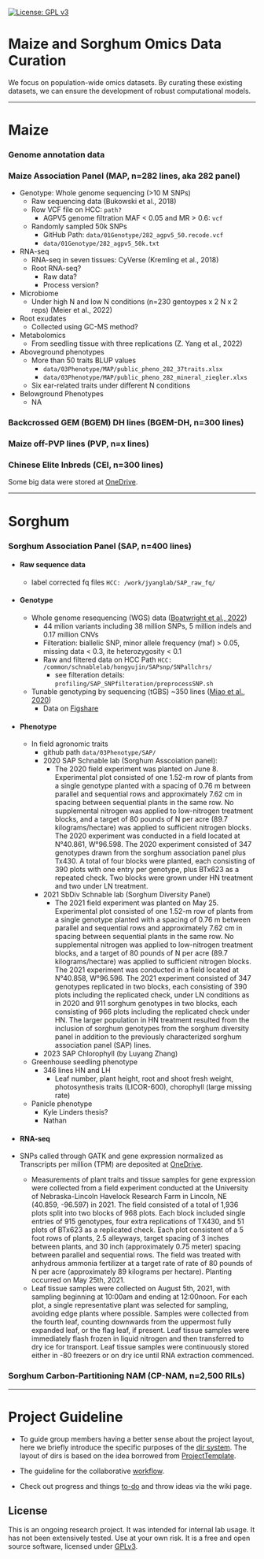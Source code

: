 [![License: GPL v3](https://img.shields.io/badge/License-GPL%20v3-blue.svg)](http://www.gnu.org/licenses/gpl-3.0)

# Maize and Sorghum Omics Data Curation

We focus on population-wide omics datasets. By curating these existing datasets, we can ensure the development of robust computational models.

-----------------------
# Maize

### Genome annotation data

### Maize Association Panel (MAP, n=282 lines, aka 282 panel)

- Genotype: Whole genome sequencing (>10 M SNPs)
  - Raw sequencing data (Bukowski et al., 2018)
  - Row VCF file on HCC: `path?`
    - AGPV5 genome filtration MAF < 0.05 and MR > 0.6: `vcf` 
  - Randomly sampled 50k SNPs
    - GitHub Path: `data/01Genotype/282_agpv5_50.recode.vcf`
    - `data/01Genotype/282_agpv5_50k.txt`
- RNA-seq
  - RNA-seq in seven tissues: CyVerse (Kremling et al., 2018)
  - Root RNA-seq?
    - Raw data?
    - Process version?
- Microbiome
  - Under high N and low N conditions (n=230 gentoypes x 2 N x 2 reps) (Meier et al., 2022)
- Root exudates
  - Collected using GC-MS method? 
- Metabolomics
  - From seedling tissue with three replications (Z. Yang et al., 2022)
- Aboveground phenotypes
  - More than 50 traits BLUP values 
    - `data/03Phenotype/MAP/public_pheno_282_37traits.xlsx`
    - `data/03Phenotype/MAP/public_pheno_282_mineral_ziegler.xlxs`
  - Six ear-related traits under different N conditions
- Belowground Phenotypes
  - NA


### Backcrossed GEM (BGEM) DH lines (BGEM-DH, n=300 lines)

### Maize off-PVP lines (PVP, n=x lines)


### Chinese Elite Inbreds (CEI, n=300 lines)

Some big data were stored at [OneDrive](https://uofnelincoln-my.sharepoint.com/:f:/g/personal/gxu6_unl_edu/EuJn6RPpm-FKuU9FKNs9Qg8Bpk_r52zMLq8WbqxNDgeqSQ?e=t9G35u).

-----------------------
# Sorghum

### Sorghum Association Panel (SAP, n=400 lines)
- #### Raw sequence data
  - label corrected fq files `HCC: /work/jyanglab/SAP_raw_fq/`   
- #### Genotype
  - Whole genome resequencing (WGS) data ([Boatwright et al., 2022](https://onlinelibrary.wiley.com/doi/full/10.1111/tpj.15853))
    - 44 milion variants including 38 million SNPs, 5 million indels and 0.17 million CNVs
    - Filteration: biallelic SNP, minor allele frequency (maf) > 0.05, missing data < 0.3, ite heterozygosity < 0.1
    - Raw and filtered data on HCC Path `HCC: /common/schnablelab/hongyujin/SAPsnp/SNPallchrs/`
      - see filteration details: `profiling/SAP_SNPfilteration/preprocessSNP.sh`
  - Tunable genotyping by sequencing (tGBS) ~350 lines ([Miao et al., 2020](https://academic.oup.com/plphys/article/183/4/1898/6118529))
    - Data on [Figshare](https://figshare.com/articles/dataset/Untitled_Item/11462469) 
- #### Phenotype
  - In field agronomic traits
    - github path `data/03Phenotype/SAP/`
    - 2020 SAP Schnable lab (Sorghum Asscoiation panel):
      - The 2020 field experiment was planted on June 8. Experimental plot consisted of one 1.52-m row of plants from a single genotype planted with a spacing of 0.76 m between parallel and sequential rows and approximately 7.62 cm in spacing between sequential plants in the same row. No supplemental nitrogen was applied to low-nitrogen treatment blocks, and a target of 80 pounds of N per acre (89.7 kilograms/hectare) was applied to sufficient nitrogen blocks. The 2020 experiment was conducted in a field located at N&deg;40.861, W&deg;96.598. The 2020 experiment consisted of 347 genotypes drawn from the sorghum association panel plus Tx430. A total of four blocks were planted, each consisting of 390 plots with one entry per genotype, plus BTx623 as a repeated check. Two blocks were grown under HN treatment and two under LN treatment.
    - 2021 SbDiv Schnable lab (Sorghum Diversity Panel)
      - The 2021 field experiment was planted on May 25. Experimental plot consisted of one 1.52-m row of plants from a single genotype planted with a spacing of 0.76 m between parallel and sequential rows and approximately 7.62 cm in spacing between sequential plants in the same row. No supplemental nitrogen was applied to low-nitrogen treatment blocks, and a target of 80 pounds of N per acre (89.7 kilograms/hectare) was applied to sufficient nitrogen blocks. The 2021 experiment was conducted in a field located at N&deg;40.858, W&deg;96.596. The 2021 experiment consisted of 347 genotypes replicated in two blocks, each consisting of 390 plots including the replicated check, under LN conditions as in 2020 and 911 sorghum genotypes in two blocks, each consisting of 966 plots including the replicated check under HN. The larger population in HN treatment resulted from the inclusion of sorghum genotypes from the sorghum diversity panel in addition to the previously characterized sorghum association panel (SAP) lines.
    - 2023 SAP Chlorophyll (by Luyang Zhang)
  - Greenhouse seedling phenotype
    - 346 lines HN and LH
      - Leaf number, plant height, root and shoot fresh weight, photosynthesis traits (LICOR-600), chorophyll (large missing rate)
  - Panicle phenotype
    - Kyle Linders thesis?
    - Nathan

- #### RNA-seq
- SNPs called through GATK and gene expression normalized as Transcripts per million (TPM) are deposited at [OneDrive](https://uofnelincoln-my.sharepoint.com/:f:/g/personal/gxu6_unl_edu/EuJn6RPpm-FKuU9FKNs9Qg8Bpk_r52zMLq8WbqxNDgeqSQ?e=t9G35u).
  - Measurements of plant traits and tissue samples for gene expression were collected from a field experiment conducted at the University of Nebraska-Lincoln Havelock Research Farm in Lincoln, NE (40.859, -96.597) in 2021. 
The field consisted of a total of 1,936 plots split into two blocks of 968 plots.
Each block included single entries of 915 genotypes, four extra replications of TX430, and 51 plots of BTx623 as a replicated check. Each plot consistent of a 5 foot rows of plants, 2.5 alleyways, target spacing of 3 inches between plants, 
and 30 inch (approximately 0.75 meter) spacing between parallel and sequential rows. The field was treated with anhydrous ammonia fertilizer at a target rate of rate of 80 pounds of N per acre (approximately 89 kilograms per hectare). Planting occurred on May 25th, 2021.
  - Leaf tissue samples were collected on August 5th, 2021, with sampling beginning at 10:00am and ending at 12:00noon. For each plot, a single representative plant was selected for sampling, avoiding edge plants where possible. Samples were collected from the fourth leaf, counting downwards from the uppermost fully expanded leaf, or the flag leaf, if present. Leaf tissue samples were immediately flash frozen in liquid nitrogen and then transferred to dry ice for transport. Leaf tissue samples were continuously stored either in -80 freezers or on dry ice until RNA extraction commenced. 
  
### Sorghum Carbon-Partitioning NAM (CP-NAM, n=2,500 RILs)



------------------------

# Project Guideline

- To guide group members having a better sense about the project layout, here we briefly introduce the specific purposes of the [dir system](https://jyanglab.github.io/2017-01-07-project/). The layout of dirs is based on the idea borrowed from [ProjectTemplate](http://projecttemplate.net/architecture.html).

- The guideline for the collaborative [workflow](https://jyanglab.github.io/2017-01-10-project-using-github/).

- Check out progress and things [to-do](TODO.md) and throw ideas via the wiki page.


## License
This is an ongoing research project. It was intended for internal lab usage. It has not been extensively tested. Use at your own risk.
It is a free and open source software, licensed under [GPLv3](LICENSE).
